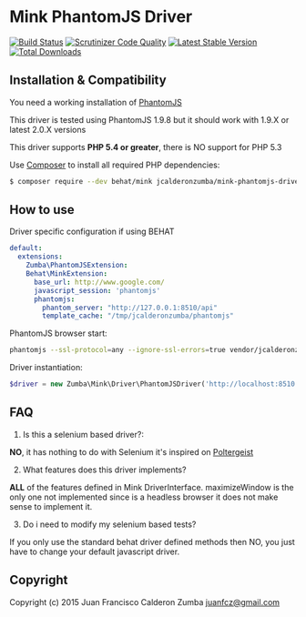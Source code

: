 Mink PhantomJS Driver
===========================
[![Build Status](https://travis-ci.org/jcalderonzumba/MinkPhantomJSDriver.svg?branch=master)](https://travis-ci.org/jcalderonzumba/MinkPhantomJSDriver)
[![Scrutinizer Code Quality](https://scrutinizer-ci.com/g/jcalderonzumba/MinkPhantomJSDriver/badges/quality-score.png?b=master)](https://scrutinizer-ci.com/g/jcalderonzumba/MinkPhantomJSDriver/?branch=master)
[![Latest Stable Version](https://poser.pugx.org/jcalderonzumba/mink-phantomjs-driver/v/stable)](https://packagist.org/packages/jcalderonzumba/mink-phantomjs-driver)
[![Total Downloads](https://poser.pugx.org/jcalderonzumba/mink-phantomjs-driver/downloads)](https://packagist.org/packages/jcalderonzumba/mink-phantomjs-driver)

Installation & Compatibility
----------------------------
You need a working installation of [PhantomJS](http://phantomjs.org/download.html)

This driver is tested using PhantomJS 1.9.8 but it should work with 1.9.X or latest 2.0.X versions

This driver supports **PHP 5.4 or greater**, there is NO support for PHP 5.3

Use [Composer](https://getcomposer.org/) to install all required PHP dependencies:

```bash
$ composer require --dev behat/mink jcalderonzumba/mink-phantomjs-driver
```

How to use
-------------
Driver specific configuration if using BEHAT
```yml
default:
  extensions:
    Zumba\PhantomJSExtension:
    Behat\MinkExtension:
      base_url: http://www.google.com/
      javascript_session: 'phantomjs'
      phantomjs:
        phantom_server: "http://127.0.0.1:8510/api"
        template_cache: "/tmp/jcalderonzumba/phantomjs"
```
PhantomJS browser start:
```bash
phantomjs --ssl-protocol=any --ignore-ssl-errors=true vendor/jcalderonzumba/gastonjs/src/Client/main.js 8510 1024 768 2>&1 >> /tmp/gastonjs.log &
```
Driver instantiation:
```php
$driver = new Zumba\Mink\Driver\PhantomJSDriver('http://localhost:8510');
```

FAQ
---------

1. Is this a selenium based driver?:

  **NO**, it has nothing to do with Selenium it's inspired on [Poltergeist](https://github.com/teampoltergeist/poltergeist)

2. What features does this driver implements?
  
  **ALL** of the features defined in Mink DriverInterface. maximizeWindow is the only one not implemented since is a headless browser it does not make sense to implement it.

3. Do i need to modify my selenium based tests?

  If you only use the standard behat driver defined methods then NO, you just have to change your default javascript driver.
  

Copyright
---------

Copyright (c) 2015 Juan Francisco Calderon Zumba <juanfcz@gmail.com>
